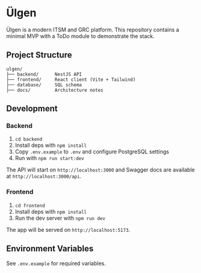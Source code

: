 # Ülgen

Ülgen is a modern ITSM and GRC platform. This repository contains a minimal
MVP with a ToDo module to demonstrate the stack.

## Project Structure

```
ulgen/
├── backend/      NestJS API
├── frontend/     React client (Vite + Tailwind)
├── database/     SQL schema
├── docs/         Architecture notes
```

## Development

### Backend
1. `cd backend`
2. Install deps with `npm install`
3. Copy `.env.example` to `.env` and configure PostgreSQL settings
4. Run with `npm run start:dev`

The API will start on `http://localhost:3000` and Swagger docs are available at
`http://localhost:3000/api`.

### Frontend
1. `cd frontend`
2. Install deps with `npm install`
3. Run the dev server with `npm run dev`

The app will be served on `http://localhost:5173`.

## Environment Variables
See `.env.example` for required variables.
